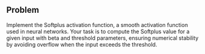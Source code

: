 ## Problem
Implement the Softplus activation function, a smooth activation function used in neural networks. Your task is to compute the Softplus value for a given input with beta and threshold parameters, ensuring numerical stability by avoiding overflow when the input exceeds the threshold.